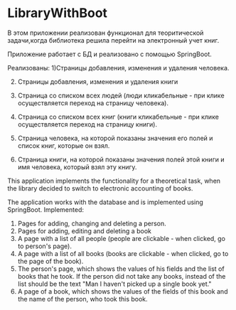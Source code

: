 # LibraryWithBoot


В этом приложении реализован функционал для теоритической задачи,когда библиотека решила перейти на электронный учет книг.

Приложение работает с БД и реализовано с помощью SpringBoot.

Реализованы:
1)Страницы добавления, изменения и удаления человека.

2) Страницы добавления, изменения и удаления книги

3) Страница со списком всех людей (люди кликабельные - при клике осуществляется
переход на страницу человека).

4) Страница со списком всех книг (книги кликабельные - при клике осуществляется
переход на страницу книги).

5) Страница человека, на которой показаны значения его полей и список книг, которые он
взял.

6) Страница книги, на которой показаны значения полей этой книги и имя человека, 
который взял эту книгу.


This application implements the functionality for a theoretical task, when the library decided to switch to electronic accounting of books.

The application works with the database and is implemented using SpringBoot.
Implemented:
1) Pages for adding, changing and deleting a person.
2) Pages for adding, editing and deleting a book
3) A page with a list of all people (people are clickable - when clicked,
go to person's page).
4) A page with a list of all books (books are clickable - when clicked,
go to the page of the book).
5) The person's page, which shows the values ​​of his fields and the list of books that he
took. If the person did not take any books, instead of the list should be the text "Man
I haven't picked up a single book yet."
6) A page of a book, which shows the values ​​of the fields of this book and the name of the person,
who took this book.
